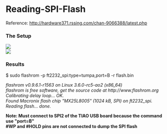 # Reading-SPI-Flash
Reference: http://hardware371.rssing.com/chan-9066388/latest.php

<h3>The Setup</h3>
<img src="https://ao2.it/sites/default/files/blog/2012/09/23/tumpa/tumpa-mx25l8005.png"> <br>
<img src="https://ao2.it/sites/default/files/imagecache/scaled-250px/blog/2012/09/23/tumpa/tumpa-mx25l8005-photo.jpg">

<h3>Results</h3>
$ sudo flashrom -p ft2232_spi:type=tumpa,port=B -r flash.bin<br>
<p>
<i>flashrom v0.9.6.1-r1563 on Linux 3.6.0-rc5-ao2 (x86_64)<br>
flashrom is free software, get the source code at http://www.flashrom.org<br>
Calibrating delay loop... OK.<br>
Found Macronix flash chip "MX25L8005" (1024 kB, SPI) on ft2232_spi.<br>
Reading flash... done.<br>
</i>
</P>

<b>Note: Must connect to SPI2 of the TIAO USB board because the command use "port=B"<br>
\#WP and \#HOLD pins are not connected to dump the SPI flash
</b>

